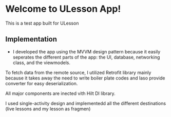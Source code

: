 
# Welcome to ULesson App!
This is a test app built for ULesson

## Implementation
- I developed the app using the MVVM design pattern because it easily seperates the different parts of the app: the UI, database, networking class, and the viewmodels.

To fetch data from the remote source, I utilized Retrofit library mainly because it takes away the need to write boiler plate codes and laso provide converter for easy deserialization.

All major components are inected vith Hilt DI library. 

I used single-activity design and implementedd all the different destinations (live lessons and my lesson as fragmen)
